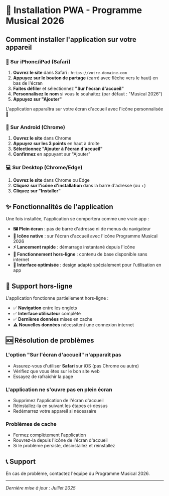 # 📱 Installation PWA - Programme Musical 2026

## Comment installer l'application sur votre appareil

### 🍎 Sur iPhone/iPad (Safari)

1. **Ouvrez le site** dans Safari : `https://votre-domaine.com`
2. **Appuyez sur le bouton de partage** (carré avec flèche vers le haut) en bas de l'écran
3. **Faites défiler** et sélectionnez **"Sur l'écran d'accueil"**
4. **Personnalisez le nom** si vous le souhaitez (par défaut : "Musical 2026")
5. **Appuyez sur "Ajouter"**

L'application apparaîtra sur votre écran d'accueil avec l'icône personnalisée 🎵

### 📱 Sur Android (Chrome)

1. **Ouvrez le site** dans Chrome
2. **Appuyez sur les 3 points** en haut à droite
3. **Sélectionnez "Ajouter à l'écran d'accueil"**
4. **Confirmez** en appuyant sur "Ajouter"

### 💻 Sur Desktop (Chrome/Edge)

1. **Ouvrez le site** dans Chrome ou Edge
2. **Cliquez sur l'icône d'installation** dans la barre d'adresse (ou +)
3. **Cliquez sur "Installer"**

## ✨ Fonctionnalités de l'application

Une fois installée, l'application se comportera comme une vraie app :

- **🖼️ Plein écran** : pas de barre d'adresse ni de menus du navigateur
- **📱 Icône native** : sur l'écran d'accueil avec l'icône Programme Musical 2026
- **⚡ Lancement rapide** : démarrage instantané depuis l'icône
- **🔄 Fonctionnement hors-ligne** : contenu de base disponible sans internet
- **🎨 Interface optimisée** : design adapté spécialement pour l'utilisation en app

## 🔧 Support hors-ligne

L'application fonctionne partiellement hors-ligne :

- ✅ **Navigation** entre les onglets
- ✅ **Interface utilisateur** complète
- ✅ **Dernières données** mises en cache
- ⚠️ **Nouvelles données** nécessitent une connexion internet

## 🆘 Résolution de problèmes

### L'option "Sur l'écran d'accueil" n'apparaît pas
- Assurez-vous d'utiliser **Safari** sur iOS (pas Chrome ou autre)
- Vérifiez que vous êtes sur le bon site web
- Essayez de rafraîchir la page

### L'application ne s'ouvre pas en plein écran
- Supprimez l'application de l'écran d'accueil
- Réinstallez-la en suivant les étapes ci-dessus
- Redémarrez votre appareil si nécessaire

### Problèmes de cache
- Fermez complètement l'application
- Rouvrez-la depuis l'icône de l'écran d'accueil
- Si le problème persiste, désinstallez et réinstallez

## 📞 Support

En cas de problème, contactez l'équipe du Programme Musical 2026.

---

*Dernière mise à jour : Juillet 2025*
